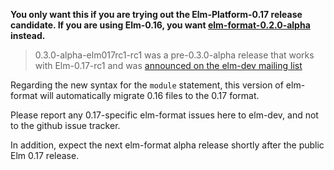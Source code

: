 **You only want this if you are trying out the Elm-Platform-0.17 release candidate.  If you are using Elm-0.16, you want [elm-format-0.2.0-alpha](https://github.com/avh4/elm-format/releases/tag/0.2.0-alpha) instead.**

> 0.3.0-alpha-elm017rc1-rc1 was a pre-0.3.0-alpha release that works with Elm-0.17-rc1 and was [announced on the elm-dev mailing list](https://groups.google.com/d/msg/elm-dev/M5Bk7yVCOHg/tewWr5YYBgAJ)

Regarding the new syntax for the `module` statement, this version of elm-format will automatically migrate 0.16 files to the 0.17 format.

Please report any 0.17-specific elm-format issues here to elm-dev, and not to the github issue tracker.

In addition, expect the next elm-format alpha release shortly after the public Elm 0.17 release.
